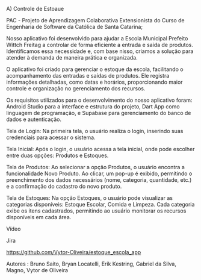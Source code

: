 A) Controle de Estoaue 

PAC - Projeto de Aprendizagem Colaborativa Extensionista do Curso de Engenharia de Software da Católica de Santa Catarina;


Nosso aplicativo foi desenvolvido para ajudar a Escola Municipal Prefeito Wittch Freitag a controlar de forma eficiente a entrada e saída de produtos. Identificamos essa necessidade e, com base nisso, criamos a solução para atender à demanda de maneira prática e organizada.

O aplicativo foi criado para gerenciar o estoque da escola, facilitando o acompanhamento das entradas e saídas de produtos. Ele registra informações detalhadas, como datas e horários, proporcionando maior controle e organização no gerenciamento dos recursos.

Os requisitos utilizados para o desenvolvimento do nosso aplicativo foram: Android Studio para a interface e estrutura do projeto, Dart App como linguagem de programação, e Supabase para gerenciamento do banco de dados e autenticação.

Tela de Login:
Na primeira tela, o usuário realiza o login, inserindo suas credenciais para acessar o sistema.

Tela Inicial:
Após o login, o usuário acessa a tela inicial, onde pode escolher entre duas opções: Produtos e Estoques.

Tela de Produtos:
Ao selecionar a opção Produtos, o usuário encontra a funcionalidade Novo Produto. Ao clicar, um pop-up é exibido, permitindo o preenchimento dos dados necessários (nome, categoria, quantidade, etc.) e a confirmação do cadastro do novo produto.

Tela de Estoques:
Na opção Estoques, o usuário pode visualizar as categorias disponíveis: Estoque Escolar, Comida e Limpeza. Cada categoria exibe os itens cadastrados, permitindo ao usuário monitorar os recursos disponíveis em cada área.


Vídeo 


Jira 

https://github.com/Vytor-Oliveira/estoque_escola_app

Autores : Bruno Saito, Bryan Locatelli, Erik Kestring, Gabriel da Silva, Magno, Vytor de Oliveira

